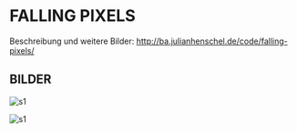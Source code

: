 # FALLING PIXELS

Beschreibung und weitere Bilder:
http://ba.julianhenschel.de/code/falling-pixels/

## BILDER

![s1](http://ba.julianhenschel.de/wp-content/uploads/2012/02/MG_2114.jpg)

![s1](http://ba.julianhenschel.de/wp-content/uploads/2012/02/MG_2181.jpg)